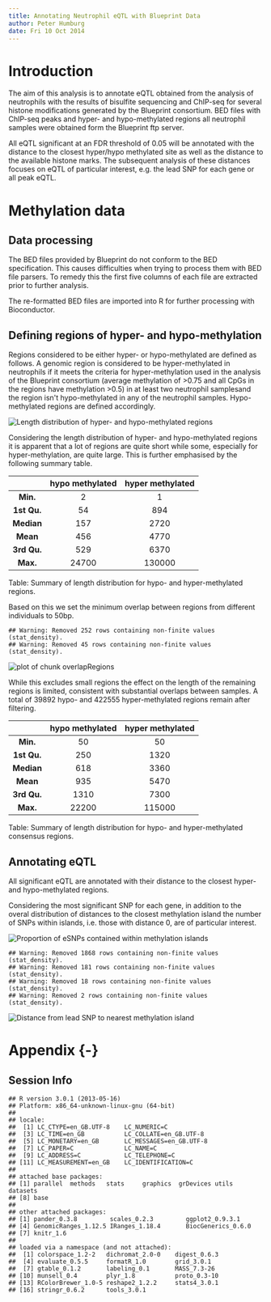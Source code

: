 ```yaml
---
title: Annotating Neutrophil eQTL with Blueprint Data
author: Peter Humburg
date: Fri 10 Oct 2014
---
```




# Introduction
The aim of this analysis is to annotate eQTL obtained from the analysis
of neutrophils with the results of bisulfite sequencing and ChIP-seq
for several histone modifications generated by the Blueprint consortium.
BED files with ChIP-seq peaks and hyper- and hypo-methylated regions
all neutrophil samples were obtained form the Blueprint ftp server.

All eQTL significant at an FDR threshold of 0.05 will be annotated with
the distance to the closest hyper/hypo methylated site as well as the distance
to the available histone marks. The subsequent analysis of these distances
focuses on eQTL of particular interest, e.g. the lead SNP for each gene or
all peak eQTL.



# Methylation data
## Data processing
The BED files provided by Blueprint do not conform to the BED specification.
This causes difficulties when trying to process them with BED file parsers.
To remedy this the first five columns of each file are extracted prior
to further analysis.


The re-formatted BED files are imported into R for further processing with 
Bioconductor. 



## Defining regions of hyper- and hypo-methylation
Regions considered to be either hyper- or hypo-methylated are defined as follows.
A genomic region is considered to be hyper-methylated in neutrophils if it
meets the criteria for hyper-methylation used in the analysis of the Blueprint consortium
(average methylation of >0.75 and all CpGs in the regions have methylation >0.5)
in at least two neutrophil samplesand the region isn't hypo-methylated in any of 
the neutrophil samples. Hypo-methylated regions are defined accordingly.



![Length distribution of hyper- and hypo-methylated regions](figure/regionLength.png) 

Considering the length distribution of hyper- and hypo-methylated regions it is apparent
that a lot of regions are quite short while some, especially for hyper-methylation,
are quite large. This is further emphasised by the following summary table.


|    &nbsp;     |  hypo methylated  |  hyper methylated  |
|:-------------:|:-----------------:|:------------------:|
|   **Min.**    |         2         |         1          |
|  **1st Qu.**  |        54         |        894         |
|  **Median**   |        157        |        2720        |
|   **Mean**    |        456        |        4770        |
|  **3rd Qu.**  |        529        |        6370        |
|   **Max.**    |       24700       |       130000       |

Table: Summary of length distribution for hypo- and hyper-methylated regions.

Based on this we set the minimum overlap between regions from different individuals
to 50bp. 

```
## Warning: Removed 252 rows containing non-finite values (stat_density).
## Warning: Removed 45 rows containing non-finite values (stat_density).
```

![plot of chunk overlapRegions](figure/overlapRegions.png) 

While this excludes small regions the effect on the length of the remaining regions is limited,
consistent with substantial overlaps between samples. A total of 
39892 hypo- and
422555 hyper-methylated
regions remain after filtering. 


|    &nbsp;     |  hypo methylated  |  hyper methylated  |
|:-------------:|:-----------------:|:------------------:|
|   **Min.**    |        50         |         50         |
|  **1st Qu.**  |        250        |        1320        |
|  **Median**   |        618        |        3360        |
|   **Mean**    |        935        |        5470        |
|  **3rd Qu.**  |       1310        |        7300        |
|   **Max.**    |       22200       |       115000       |

Table: Summary of length distribution for hypo- and hyper-methylated consensus regions.

## Annotating eQTL
All significant eQTL are annotated with their distance to the closest hyper- and 
hypo-methylated regions.



Considering the most significant SNP for each gene, in addition to the
overal distribution of distances to the closest methylation island the
number of SNPs within islands, i.e. those with distance 0, are of
particular interest.

![Proportion of eSNPs contained within methylation islands](figure/methDistZero.png) 


```
## Warning: Removed 1868 rows containing non-finite values (stat_density).
## Warning: Removed 181 rows containing non-finite values (stat_density).
## Warning: Removed 18 rows containing non-finite values (stat_density).
## Warning: Removed 2 rows containing non-finite values (stat_density).
```

![Distance from lead SNP to nearest methylation island](figure/methDistLeadPlot.png) 

# Appendix {-}
## Session Info

```
## R version 3.0.1 (2013-05-16)
## Platform: x86_64-unknown-linux-gnu (64-bit)
## 
## locale:
##  [1] LC_CTYPE=en_GB.UTF-8    LC_NUMERIC=C           
##  [3] LC_TIME=en_GB           LC_COLLATE=en_GB.UTF-8 
##  [5] LC_MONETARY=en_GB       LC_MESSAGES=en_GB.UTF-8
##  [7] LC_PAPER=C              LC_NAME=C              
##  [9] LC_ADDRESS=C            LC_TELEPHONE=C         
## [11] LC_MEASUREMENT=en_GB    LC_IDENTIFICATION=C    
## 
## attached base packages:
## [1] parallel  methods   stats     graphics  grDevices utils     datasets 
## [8] base     
## 
## other attached packages:
## [1] pander_0.3.8         scales_0.2.3         ggplot2_0.9.3.1     
## [4] GenomicRanges_1.12.5 IRanges_1.18.4       BiocGenerics_0.6.0  
## [7] knitr_1.6           
## 
## loaded via a namespace (and not attached):
##  [1] colorspace_1.2-2   dichromat_2.0-0    digest_0.6.3      
##  [4] evaluate_0.5.5     formatR_1.0        grid_3.0.1        
##  [7] gtable_0.1.2       labeling_0.1       MASS_7.3-26       
## [10] munsell_0.4        plyr_1.8           proto_0.3-10      
## [13] RColorBrewer_1.0-5 reshape2_1.2.2     stats4_3.0.1      
## [16] stringr_0.6.2      tools_3.0.1
```
